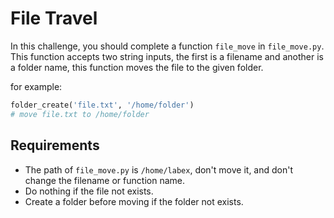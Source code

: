 # File Travel

In this challenge, you should complete a function `file_move` in `file_move.py`. This function accepts two string inputs, the first is a filename and another is a folder name, this function moves the file to the given folder.

for example:

```python
folder_create('file.txt', '/home/folder')
# move file.txt to /home/folder
```

## Requirements

- The path of `file_move.py` is `/home/labex`, don't move it, and don't change the filename or function name.
- Do nothing if the file not exists.
- Create a folder before moving if the folder not exists.

